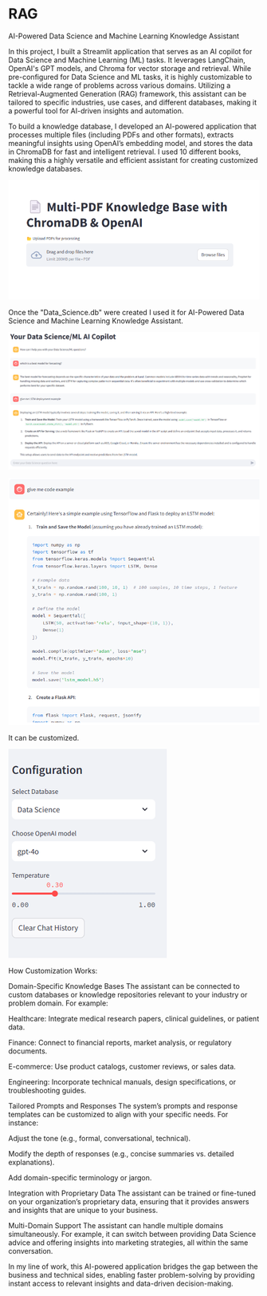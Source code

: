 # RAG
AI-Powered Data Science and Machine Learning Knowledge Assistant

In this project, I built a Streamlit application that serves as an AI copilot for Data Science and Machine Learning (ML) tasks. It leverages LangChain, OpenAI's GPT models, and Chroma for vector storage and retrieval. While pre-configured for Data Science and ML tasks, it is highly customizable to tackle a wide range of problems across various domains. Utilizing a Retrieval-Augmented Generation (RAG) framework, this assistant can be tailored to specific industries, use cases, and different databases, making it a powerful tool for AI-driven insights and automation.

To build a knowledge database, I developed an AI-powered application that processes multiple files (including PDFs and other formats), extracts meaningful insights using OpenAI’s embedding model, and stores the data in ChromaDB for fast and intelligent retrieval. I used 10 different books, making this a highly versatile and efficient assistant for creating customized knowledge databases.

![alt image](https://github.com/boprosv/RAG/blob/main/Screenshot%202025-03-07%20111146.png?raw=true)

Once the "Data_Science.db" were created I used it for AI-Powered Data Science and Machine Learning Knowledge Assistant.

![alt image](https://github.com/boprosv/RAG/blob/main/Screenshot%202025-03-07%20100848.png?raw=true)

![alt image](https://github.com/boprosv/RAG/blob/main/Screenshot%202025-03-07%20100944.png?raw=true)

It can be customized.

![alt image](https://github.com/boprosv/RAG/blob/main/Screenshot%202025-03-07%20100909.png?raw=true)

How Customization Works:

Domain-Specific Knowledge Bases
The assistant can be connected to custom databases or knowledge repositories relevant to your industry or problem domain. For example:

Healthcare: Integrate medical research papers, clinical guidelines, or patient data.

Finance: Connect to financial reports, market analysis, or regulatory documents.

E-commerce: Use product catalogs, customer reviews, or sales data.

Engineering: Incorporate technical manuals, design specifications, or troubleshooting guides.

Tailored Prompts and Responses
The system’s prompts and response templates can be customized to align with your specific needs. For instance:

Adjust the tone (e.g., formal, conversational, technical).

Modify the depth of responses (e.g., concise summaries vs. detailed explanations).

Add domain-specific terminology or jargon.

Integration with Proprietary Data
The assistant can be trained or fine-tuned on your organization’s proprietary data, ensuring that it provides answers and insights that are unique to your business.

Multi-Domain Support
The assistant can handle multiple domains simultaneously. For example, it can switch between providing Data Science advice and offering insights into marketing strategies, all within the same conversation.


In my line of work, this AI-powered application bridges the gap between the business and technical sides, enabling faster problem-solving by providing instant access to relevant insights and data-driven decision-making.


